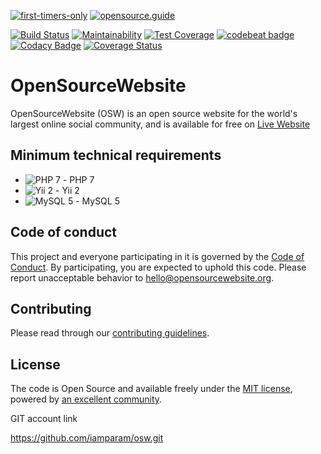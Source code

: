 [![first-timers-only](https://img.shields.io/badge/first--timers--only-friendly-blue.svg?style=flat-square)](https://www.firsttimersonly.com)
[![opensource.guide](https://img.shields.io/badge/opensource.guide-friendly-blue.svg?style=flat-square)](https://opensource.guide)

[![Build Status](https://travis-ci.org/opensourcewebsite-org/opensourcewebsite-org.svg?branch=master)](https://travis-ci.org/opensourcewebsite-org/opensourcewebsite-org)
[![Maintainability](https://api.codeclimate.com/v1/badges/589055a81b82d015acb8/maintainability)](https://codeclimate.com/github/opensourcewebsite-org/opensourcewebsite-org/maintainability)
[![Test Coverage](https://api.codeclimate.com/v1/badges/589055a81b82d015acb8/test_coverage)](https://codeclimate.com/github/opensourcewebsite-org/opensourcewebsite-org/test_coverage)
[![codebeat badge](https://codebeat.co/badges/c69e6f2a-e6f6-4a50-b5aa-9003cdae23c2)](https://codebeat.co/projects/github-com-opensourcewebsite-org-opensourcewebsite-org-master)
[![Codacy Badge](https://api.codacy.com/project/badge/Grade/57dd3bf9231140b0becfd702b84e8483)](https://www.codacy.com/app/opensourcewebsite-org/opensourcewebsite-org)
[![Coverage Status](https://coveralls.io/repos/github/opensourcewebsite-org/opensourcewebsite-org/badge.svg?branch=master)](https://coveralls.io/github/opensourcewebsite-org/opensourcewebsite-org?branch=master)

# OpenSourceWebsite

OpenSourceWebsite (OSW) is an open source website for the world's largest online social community, and is available for free on [Live Website](https://opensourcewebsite.org)

## Minimum technical requirements

- ![PHP 7](https://img.shields.io/badge/Powered_by-PHP-green.svg?style=flat) - PHP 7
- ![Yii 2](https://img.shields.io/badge/Powered_by-Yii_Framework-green.svg?style=flat) - Yii 2
- ![MySQL 5](https://img.shields.io/badge/Powered_by-MySQL-green.svg?style=flat) - MySQL 5

## Code of conduct

This project and everyone participating in it is governed by the [Code of Conduct](CODE_OF_CONDUCT.md). By participating, you are expected to uphold this code. Please report unacceptable behavior to [hello@opensourcewebsite.org](mailto:hello@opensourcewebsite.org).

## Contributing

Please read through our [contributing guidelines](CONTRIBUTING.md).

## License

The code is Open Source and available freely under the [MIT license](LICENSE.md), powered by [an excellent community](https://github.com/opensourcewebsite-org/opensourcewebsite-org/graphs/contributors).


GIT account link

https://github.com/iamparam/osw.git